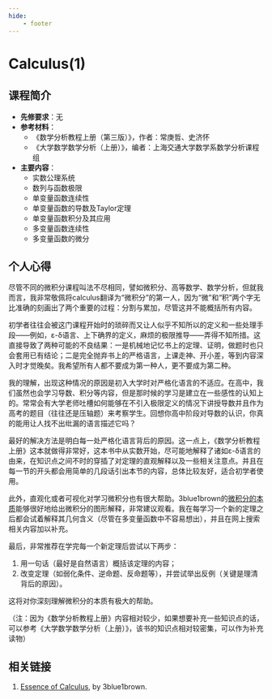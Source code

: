 ```yaml
---
hide:
    - footer
---
```

# Calculus(1)

## 课程简介

* **先修要求**：无
* **参考材料**：
    * 《数学分析教程上册（第三版）》，作者：常庚哲、史济怀
    * 《大学数学数学分析（上册）》，编者：上海交通大学数学系数学分析课程组
* **主要内容**：
    * 实数公理系统
    * 数列与函数极限
    * 单变量函数连续性
    * 单变量函数的导数及Taylor定理
    * 单变量函数积分及其应用
    * 多变量函数连续性
    * 多变量函数的微分

## 个人心得

尽管不同的微积分课程叫法不尽相同，譬如微积分、高等数学、数学分析，但就我而言，我非常敬佩将calculus翻译为“微积分”的第一人，因为“微”和“积”两个字无比准确的刻画出了两个重要的过程：分割与累加，尽管这并不能概括所有内容。

初学者往往会被这门课程开始时的琐碎而又让人似乎不知所以的定义和一些处理手段——例如，ε-δ语言、上下确界的定义，麻烦的极限推导——弄得不知所措。这直接导致了两种可能的不良结果：一是机械地记忆书上的定理、证明，做题时也只会套用已有结论；二是完全抛弃书上的严格语言，上课走神、开小差，等到内容深入时才觉晚矣。我希望所有人都不要成为第一种人，更不要成为第二种。

我的理解，出现这种情况的原因是初入大学时对严格化语言的不适应。在高中，我们虽然也会学习导数、积分等内容，但是那时候的学习是建立在一些感性的认知上的。常常会有大学老师吐槽如何能够在不引入极限定义的情况下讲授导数并且作为高考的题目（往往还是压轴题）来考察学生。回想你高中阶段对导数的认识，你真的能用让人找不出纰漏的语言描述它吗？

最好的解决方法是明白每一处严格化语言背后的原因。这一点上，《数学分析教程上册》这本就做得非常好，这本书中从实数开始，尽可能地解释了诸如ε-δ语言的由来，在知识点之间不时的穿插了对定理的直观解释以及一些相关注意点。并且在每一节的开头都会用简单的几段话引出本节的内容，总体比较友好，适合初学者使用。

此外，直观化或者可视化对学习微积分也有很大帮助。3blue1brown的[微积分的本质](https://www.youtube.com/watch?v=WUvTyaaNkzM\&list=PLZHQObOWTQDMsr9K-rj53DwVRMYO3t5Yr)能够很好地给出微积分的图形解释，非常建议观看。我在每学习一个新的定理之后都会试着解释其几何含义（尽管在多变量函数中不容易想出），并且在网上搜索相关内容加以补充。

最后，非常推荐在学完每一个新定理后尝试以下两步：

1. 用一句话（最好是自然语言）概括该定理的内容；
2. 改变定理（如弱化条件、逆命题、反命题等），并尝试举出反例（关键是理清背后的原因）。

这将对你深刻理解微积分的本质有极大的帮助。

（注：因为《数学分析教程上册》内容相对较少，如果想要补充一些知识点的话，可以参考《大学数学数学分析（上册）》，该书的知识点相对较密集，可以作为补充读物）

## 相关链接
1. [Essence of Calculus](https://www.3blue1brown.com/topics/linear-algebra), by 3blue1brown.